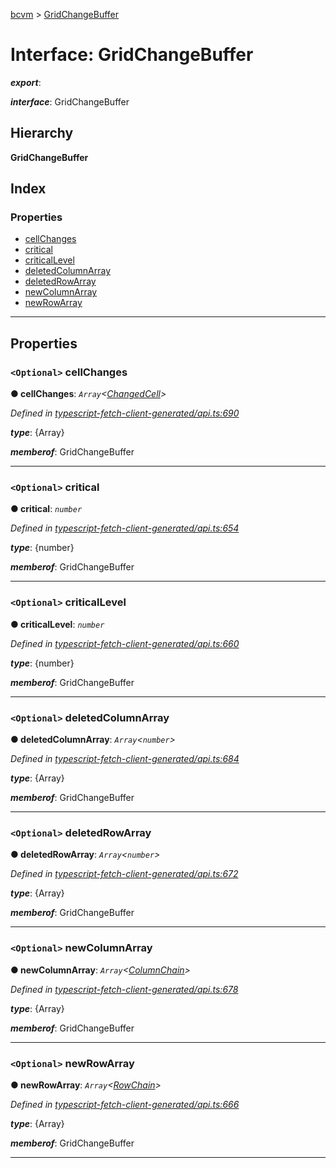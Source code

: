 [bcvm](../README.md) > [GridChangeBuffer](../interfaces/gridchangebuffer.md)

# Interface: GridChangeBuffer

*__export__*: 

*__interface__*: GridChangeBuffer

## Hierarchy

**GridChangeBuffer**

## Index

### Properties

* [cellChanges](gridchangebuffer.md#cellchanges)
* [critical](gridchangebuffer.md#critical)
* [criticalLevel](gridchangebuffer.md#criticallevel)
* [deletedColumnArray](gridchangebuffer.md#deletedcolumnarray)
* [deletedRowArray](gridchangebuffer.md#deletedrowarray)
* [newColumnArray](gridchangebuffer.md#newcolumnarray)
* [newRowArray](gridchangebuffer.md#newrowarray)

---

## Properties

<a id="cellchanges"></a>

### `<Optional>` cellChanges

**● cellChanges**: *`Array`<[ChangedCell](changedcell.md)>*

*Defined in [typescript-fetch-client-generated/api.ts:690](https://github.com/boardwalktech/Boardwalk-Client-Virtual-Machine-JS/blob/bd51c2e/typescript/src/typescript-fetch-client-generated/api.ts#L690)*

*__type__*: {Array<ChangedCell>}

*__memberof__*: GridChangeBuffer

___
<a id="critical"></a>

### `<Optional>` critical

**● critical**: *`number`*

*Defined in [typescript-fetch-client-generated/api.ts:654](https://github.com/boardwalktech/Boardwalk-Client-Virtual-Machine-JS/blob/bd51c2e/typescript/src/typescript-fetch-client-generated/api.ts#L654)*

*__type__*: {number}

*__memberof__*: GridChangeBuffer

___
<a id="criticallevel"></a>

### `<Optional>` criticalLevel

**● criticalLevel**: *`number`*

*Defined in [typescript-fetch-client-generated/api.ts:660](https://github.com/boardwalktech/Boardwalk-Client-Virtual-Machine-JS/blob/bd51c2e/typescript/src/typescript-fetch-client-generated/api.ts#L660)*

*__type__*: {number}

*__memberof__*: GridChangeBuffer

___
<a id="deletedcolumnarray"></a>

### `<Optional>` deletedColumnArray

**● deletedColumnArray**: *`Array`<`number`>*

*Defined in [typescript-fetch-client-generated/api.ts:684](https://github.com/boardwalktech/Boardwalk-Client-Virtual-Machine-JS/blob/bd51c2e/typescript/src/typescript-fetch-client-generated/api.ts#L684)*

*__type__*: {Array<number>}

*__memberof__*: GridChangeBuffer

___
<a id="deletedrowarray"></a>

### `<Optional>` deletedRowArray

**● deletedRowArray**: *`Array`<`number`>*

*Defined in [typescript-fetch-client-generated/api.ts:672](https://github.com/boardwalktech/Boardwalk-Client-Virtual-Machine-JS/blob/bd51c2e/typescript/src/typescript-fetch-client-generated/api.ts#L672)*

*__type__*: {Array<number>}

*__memberof__*: GridChangeBuffer

___
<a id="newcolumnarray"></a>

### `<Optional>` newColumnArray

**● newColumnArray**: *`Array`<[ColumnChain](columnchain.md)>*

*Defined in [typescript-fetch-client-generated/api.ts:678](https://github.com/boardwalktech/Boardwalk-Client-Virtual-Machine-JS/blob/bd51c2e/typescript/src/typescript-fetch-client-generated/api.ts#L678)*

*__type__*: {Array<ColumnChain>}

*__memberof__*: GridChangeBuffer

___
<a id="newrowarray"></a>

### `<Optional>` newRowArray

**● newRowArray**: *`Array`<[RowChain](rowchain.md)>*

*Defined in [typescript-fetch-client-generated/api.ts:666](https://github.com/boardwalktech/Boardwalk-Client-Virtual-Machine-JS/blob/bd51c2e/typescript/src/typescript-fetch-client-generated/api.ts#L666)*

*__type__*: {Array<RowChain>}

*__memberof__*: GridChangeBuffer

___

